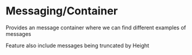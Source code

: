 # Messaging/Container

Provides an message container where we can find different examples of messages

Feature also include messages being truncated by Height

